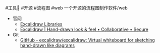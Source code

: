 
#工具🔧 #开源 #流程图 #web 
一个开源的流程图制作软件/web
- 官网
	-  [Excalidraw Libraries](https://libraries.excalidraw.com/?theme=light&sort=downloadsTotal&utm_source=appinn.com)
	- [Excalidraw | Hand-drawn look & feel • Collaborative • Secure](https://excalidraw.com/?utm_source=appinn.com)
- Git
	- [GitHub - excalidraw/excalidraw: Virtual whiteboard for sketching hand-drawn like diagrams](https://github.com/excalidraw/excalidraw)